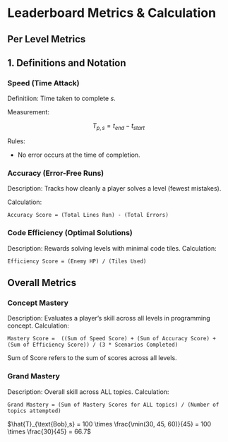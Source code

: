 # Leaderboard Metrics & Calculation
## Per Level Metrics

## 1. Definitions and Notation
### Speed (Time Attack)
Definitiion: Time taken to complete $s$.

Measurement:

$$T_{p,s} = t_{end} - t_{start}$$

Rules:
- No error occurs at the time of completion.

### Accuracy (Error-Free Runs)
Description: Tracks how cleanly a player solves a level (fewest mistakes).

Calculation:

```
Accuracy Score = (Total Lines Run) - (Total Errors)
```

### Code Efficiency (Optimal Solutions)
Description: Rewards solving levels with minimal code tiles.
Calculation:
```
Efficiency Score = (Enemy HP) / (Tiles Used)
```

## Overall Metrics
### Concept Mastery
Description: Evaluates a player’s skill across all levels in programming concept.
Calculation:
```
Mastery Score =  ((Sum of Speed Score) + (Sum of Accuracy Score) + (Sum of Efficiency Score)) / (3 * Scenarios Completed)
```

Sum of Score refers to the sum of scores across all levels.

### Grand Mastery
Description: Overall skill across ALL topics.
Calculation:
```
Grand Mastery = (Sum of Mastery Scores for ALL topics) / (Number of topics attempted)
```

$\hat{T}_{\text{Bob},s} = 100 \times \frac{\min(30, 45, 60)}{45} = 100 \times \frac{30}{45} = 66.7$